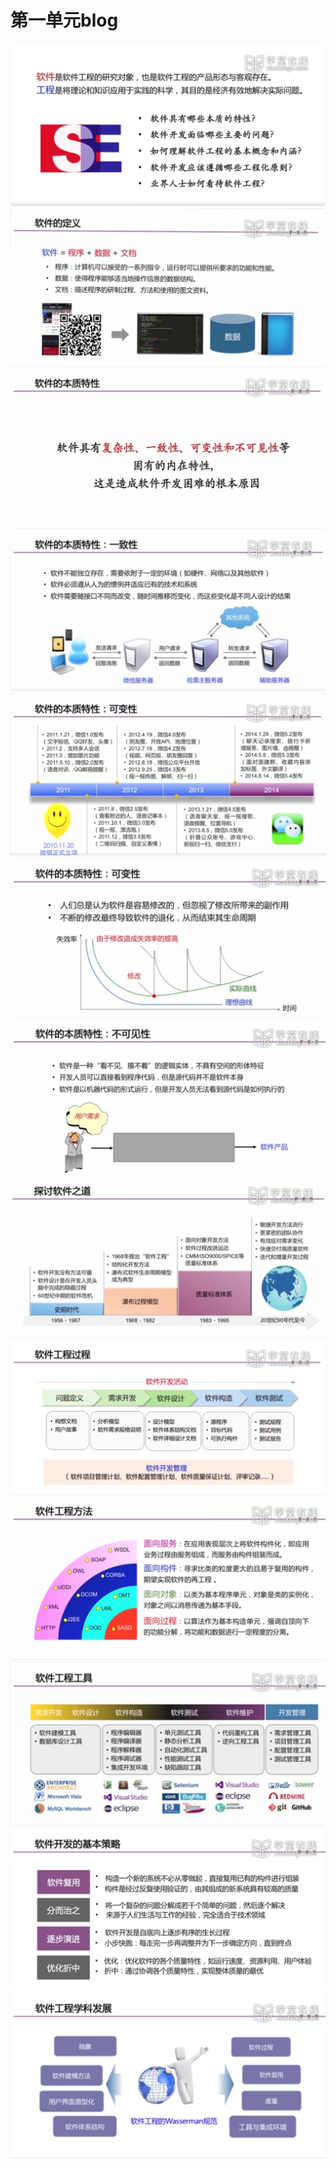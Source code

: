 # 第一单元blog
<img src="./pic/1.png"/>
<img src="./pic/2.png"/>
<img src="./pic/3.png"/>
<img src="./pic/4.png"/>
<img src="./pic/5.png"/>
<img src="./pic/6.png"/>
<img src="./pic/7.png"/>
<img src="./pic/8.png"/>
<img src="./pic/9.png"/>
<img src="./pic/10.png"/>
<img src="./pic/11.png"/>
<img src="./pic/12.png"/>
<img src="./pic/13.png"/>
